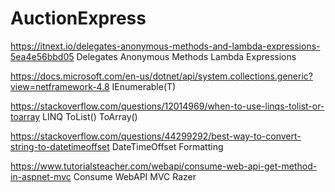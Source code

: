 # AuctionExpress

https://itnext.io/delegates-anonymous-methods-and-lambda-expressions-5ea4e56bbd05
Delegates
Anonymous Methods
Lambda Expressions  

https://docs.microsoft.com/en-us/dotnet/api/system.collections.generic?view=netframework-4.8
IEnumerable(T)

https://stackoverflow.com/questions/12014969/when-to-use-linqs-tolist-or-toarray
LINQ
ToList() 
ToArray()

https://stackoverflow.com/questions/44299292/best-way-to-convert-string-to-datetimeoffset
DateTimeOffset Formatting

https://www.tutorialsteacher.com/webapi/consume-web-api-get-method-in-aspnet-mvc
Consume WebAPI MVC Razer
